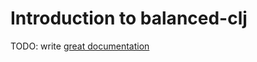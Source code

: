 # Introduction to balanced-clj

TODO: write [great documentation](http://jacobian.org/writing/great-documentation/what-to-write/)
